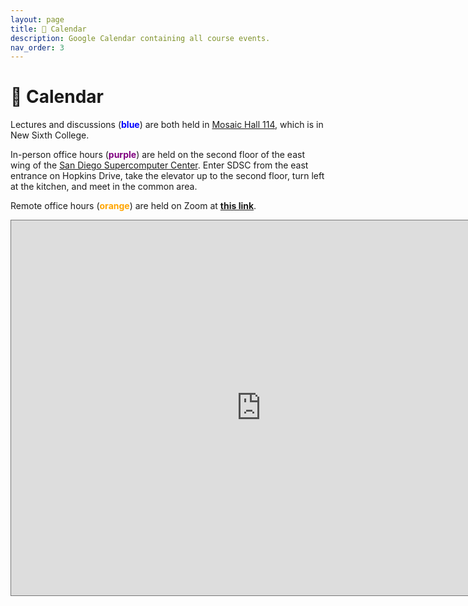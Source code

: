 ```yaml
---
layout: page
title: 📆 Calendar
description: Google Calendar containing all course events.
nav_order: 3
---
```


# 📆 Calendar

Lectures and discussions (<span style="color:blue"><b>blue</b></span>) are both held in [Mosaic Hall 114](https://goo.gl/maps/irMmi7i1t4Bd6x7x6), which is in New Sixth College.

In-person office hours (<span style="color:purple"><b>purple</b></span>) are
held on the second floor of the east wing of the [San Diego Supercomputer Center](https://g.page/SDSC_UCSanDiego?share). Enter SDSC from the east
entrance on Hopkins Drive, take the elevator up to the second floor, turn left
at the kitchen, and meet in the common area.

Remote office hours (<span style="color:orange"><b>orange</b></span>) are held on Zoom at [**this link**](https://ucsd.zoom.us/j/95783457651).

<iframe src="https://calendar.google.com/calendar/embed?height=600&wkst=1&bgcolor=%23ffffff&ctz=America%2FLos_Angeles&showTitle=0&mode=WEEK&showTabs=0&showCalendars=0&showTz=1&showPrint=0&src=Y18xMTcxM2I4N2M1MzI5ODIzMmE3ZDE1MWVmMTlmZDkwNDVkYmQyNDhhMmVhMzQwNTg5NGM0NTBmYjI2NDNhZTY4QGdyb3VwLmNhbGVuZGFyLmdvb2dsZS5jb20&src=Y19kYWJkMjgxNDhhZDI0NDU0ZGUxMzdlZjU3NmI4Mzg4ZjE4YzBhNWVjN2IzMGM3ODk3NWZhM2Y1YWQ0Mzc4NmM4QGdyb3VwLmNhbGVuZGFyLmdvb2dsZS5jb20&src=Y18wZDhjZDkyNWY2YzI3ZjY1OTVlMWE0NWY4Y2YxNGM2ZjAxNDQwZDM0MDI2YzI1NDMxNWEwOGYxNWY5ZjAxMWJkQGdyb3VwLmNhbGVuZGFyLmdvb2dsZS5jb20&color=%238E24AA&color=%234285F4&color=%23F4511E" style="border:solid 1px #777" width="800" height="600" frameborder="0" scrolling="no"></iframe>